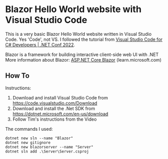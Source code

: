 # Blazor Hello World website with Visual Studio Code

This is a very basic Blazor Hello World website written in Visual Studio Code. Yes 'Code', not VS. I followed the tutorial from [Visual Studio Code for C# Developers | .NET Conf 2022](https://youtu.be/fuBi4d7k1-M?t=956). 

Blazor is a framework for building interactive client-side web UI with .NET \
More information about Blazor: [ASP.NET Core Blazor](https://learn.microsoft.com/en-us/aspnet/core/blazor/?view=aspnetcore-7.0) (learn.microsoft.com)

## How To

Instructions: 

1. Download and install Visual Studio Code from https://code.visualstudio.com/Download
2. Download and install the .Net SDK from https://dotnet.microsoft.com/en-us/download
3. Follow Tim's instructions from the Video

The commands I used: 

```console
dotnet new sln --name "Blazor"
dotnet new gitignore
dotnet new blazorserver --name "Server"
dotnet sln add .\Server\Server.csproj
```